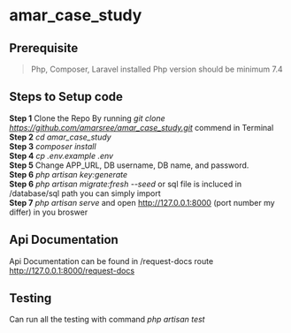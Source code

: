 # amar_case_study

## Prerequisite
> Php, Composer, Laravel installed
> Php version should be minimum 7.4

## Steps to Setup code
**Step 1** Clone the Repo By running *git clone https://github.com/amarsree/amar_case_study.git* commend in Terminal  <br/>
**Step 2** *cd amar_case_study*<br/>
**Step 3** *composer install* <br/> 
**Step 4** *cp .env.example .env*  <br/>
**Step 5** Change APP_URL, DB username, DB name, and password.  <br/>
**Step 6** *php artisan key:generate*  <br/>
**Step 6** *php artisan migrate:fresh --seed* or sql file is incluced in /database/sql path you can simply import  <br/>
**Step 7** *php artisan serve* and open  http://127.0.0.1:8000 (port number my differ)  in you broswer   

## Api Documentation
Api Documentation can be found in /request-docs route http://127.0.0.1:8000/request-docs

## Testing
Can run all the testing with command  *php artisan test*